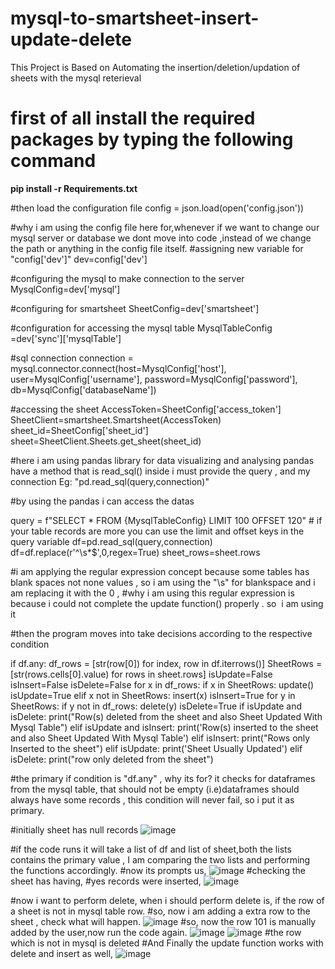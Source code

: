 # mysql-to-smartsheet-insert-update-delete
This Project is Based on Automating the insertion/deletion/updation of sheets with the mysql reterieval

# first of all install the required packages by typing the following command
**pip install -r Requirements.txt**



#then load the configuration file 
config = json.load(open('config.json'))

#why i am using the config file here for,whenever if we want to change our mysql server or database we dont move into code ,instead of we change the path or anything in the config file itself.
#assigning new variable for "config['dev']"
dev=config['dev']

#configuring the mysql to make connection to the server
MysqlConfig=dev['mysql']

#configuring for smartsheet
SheetConfig=dev['smartsheet']

#configuration for accessing the mysql table
MysqlTableConfig =dev['sync']['mysqlTable']

#sql connection
connection = mysql.connector.connect(host=MysqlConfig['host'],
                             user=MysqlConfig['username'],
                             password=MysqlConfig['password'],
                             db=MysqlConfig['databaseName'])
    
#accessing the sheet
AccessToken=SheetConfig['access_token']
SheetClient=smartsheet.Smartsheet(AccessToken)
sheet_id=SheetConfig['sheet_id']
sheet=SheetClient.Sheets.get_sheet(sheet_id)

#here i am using pandas library for data visualizing and analysing pandas have a method that is read_sql() inside i must provide the
query , and my connection Eg: "pd.read_sql(query,connection)"

#by using the pandas i can access the datas 

query = f"SELECT * FROM {MysqlTableConfig} LIMIT 100 OFFSET 120" # if your table records are more you can use the limit and offset keys in the query variable
df=pd.read_sql(query,connection)
df=df.replace(r'^\s*$',0,regex=True)
sheet_rows=sheet.rows

#i am applying the regular expression concept because some tables has blank spaces not none values , so i am using the "\s" for blankspace and i am replacing it with the 0 , 
#why i am using this regular expression is because i could not complete the update function() properly . so  i am using it

#then the program moves into take decisions according to the respective condition

if df.any:
df_rows = [str(row[0]) for index, row in df.iterrows()]
SheetRows = [str(rows.cells[0].value) for rows in sheet.rows]
isUpdate=False
isInsert=False
isDelete=False
for x in df_rows:
if x in SheetRows:
update()
isUpdate=True
elif x not in SheetRows:
insert(x)
isInsert=True
for y in SheetRows:
if y not in df_rows:
delete(y)
isDelete=True
if isUpdate and isDelete:
print("Row(s) deleted from the sheet and also Sheet Updated With Mysql Table")
elif isUpdate and isInsert:
print('Row(s) inserted to the sheet and also Sheet Updated With Mysql Table')
elif isInsert:
print("Rows only Inserted to the sheet")
elif isUpdate:
print('Sheet Usually Updated')
elif isDelete:
print("row only deleted from the sheet")
    
#the primary if condition is "df.any" , why its for? it checks for dataframes from the mysql table, that should not be empty (i.e)dataframes should always have some records , this condition will never fail, so i put it as primary. 

#initially sheet has null records
![image](https://github.com/sabrismd/mysql-to-smartsheet-insert-update-delete/assets/90912183/7d1ea1cf-8ce6-46a9-b9e1-266d255b941e)

#if the code runs it will take a list of df and list of sheet,both the lists contains the primary value , I am comparing the two lists and performing the functions accordingly.
#now its prompts us,
![image](https://github.com/sabrismd/mysql-to-smartsheet-insert-update-delete/assets/90912183/f91e6a04-e322-4427-9e18-7144b367fc0a)
#checking the sheet has having,
#yes records were inserted,
![image](https://github.com/sabrismd/mysql-to-smartsheet-insert-update-delete/assets/90912183/bdbb5057-9698-45a9-9c77-c81ec3ebb6a3)

#now i want to perform delete, when i should perform delete is, if the row of a sheet is not in mysql table row.
#so, now i am adding a extra row to the sheet , check what will happen.
![image](https://github.com/sabrismd/mysql-to-smartsheet-insert-update-delete/assets/90912183/415d4dd4-2013-42b7-bbfe-b1cfe1b8a1e4)
#so, now the row 101 is manually added by the user,now run the code again.
![image](https://github.com/sabrismd/mysql-to-smartsheet-insert-update-delete/assets/90912183/2a9cb804-d2ea-4949-abb0-bf7281adf3cf)
![image](https://github.com/sabrismd/mysql-to-smartsheet-insert-update-delete/assets/90912183/e820b97c-4fc5-449d-96ec-5e322dba2e58)
#the row which is not in mysql is deleted
#And Finally the update function works with delete and insert as well,
![image](https://github.com/sabrismd/mysql-to-smartsheet-insert-update-delete/assets/90912183/5f6e23b4-426b-4109-b405-58a5016ab98e)









